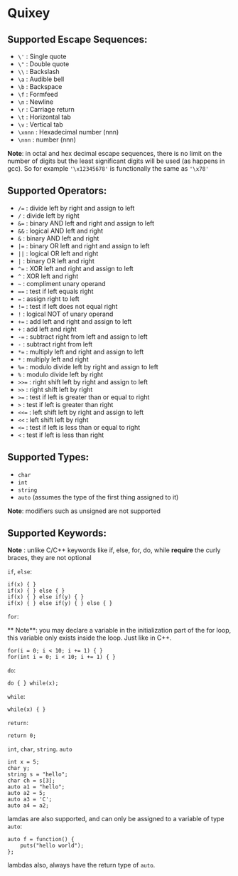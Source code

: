 
Quixey
======

## Supported Escape Sequences:
* `\'`    : Single quote
* `\"`    : Double quote
* `\\`    : Backslash
* `\a`    : Audible bell
* `\b`    : Backspace
* `\f`    : Formfeed
* `\n`    : Newline
* `\r`    : Carriage return
* `\t`    : Horizontal tab
* `\v`    : Vertical tab
* `\xnnn` : Hexadecimal number (nnn)
* `\nnn`  :  number (nnn)

**Note**: in octal and hex decimal escape sequences, there is no limit on the number
          of digits but the least significant digits will be used (as happens in gcc).
          So for example `'\x12345678'` is functionally the same as `'\x78'`

## Supported Operators:

* `/=`  : divide left by right and assign to left
* `/`   : divide left by right
* `&=`  : binary AND left and right and assign to left
* `&&`  : logical AND left and right
* `&`   : binary AND left and right
* `|=`  : binary OR left and right and assign to left
* `||`  : logical OR left and right
* `|`   : binary OR left and right
* `^=`  : XOR left and right and assign to left
* `^`   : XOR left and right
* `~`   : compliment unary operand
* `==`  : test if left equals right
* `=`   : assign right to left
* `!=`  : test if left does not equal right
* `!`   : logical NOT of unary operand
* `+=`  : add left and right and assign to left
* `+`   : add left and right
* `-=`  : subtract right from left and assign to left
* `-`   : subtract right from left
* `*=`  : multiply left and right and assign to left
* `*`   : multiply left and right
* `%=`  : modulo divide left by right and assign to left
* `%`   : modulo divide left by right
* `>>=` : right shift left by right and assign to left
* `>>`  : right shift left by right
* `>=`  : test if left is greater than or equal to right
* `>`   : test if left is greater than right
* `<<=` : left shift left by right and assign to left
* `<<`  : left shift left by right
* `<=`  : test if left is less than or equal to right
* `<`   : test if left is less than right

## Supported Types:

* `char`
* `int`
* `string`
* `auto` (assumes the type of the first thing assigned to it)

**Note**: modifiers such as unsigned are not supported

## Supported Keywords:

**Note** : unlike C/C++ keywords like if, else, for, do, while **require** the 
           curly braces, they are not optional

`if`, `else`:

	if(x) { }
	if(x) { } else { }
	if(x) { } else if(y) { }
	if(x) { } else if(y) { } else { }

`for`:

** Note**: you may declare a variable in the initialization part of the
         for loop, this variable only exists inside the loop. Just like in C++.

	for(i = 0; i < 10; i += 1) { }
	for(int i = 0; i < 10; i += 1) { }
	
`do`:

    do { } while(x);
	
`while`:

    while(x) { }
	
`return`:

	return 0;
	
`int`, `char`, `string`. `auto`

	int x = 5;
	char y;
	string s = "hello";
	char ch = s[3];
	auto a1 = "hello";
	auto a2 = 5;
	auto a3 = 'C';
	auto a4 = a2;
	
lamdas are also supported, and can only be assigned to a variable 
of type `auto`:
	
	auto f = function() {
		puts("hello world");
	};

lambdas also, always have the return type of `auto`.
